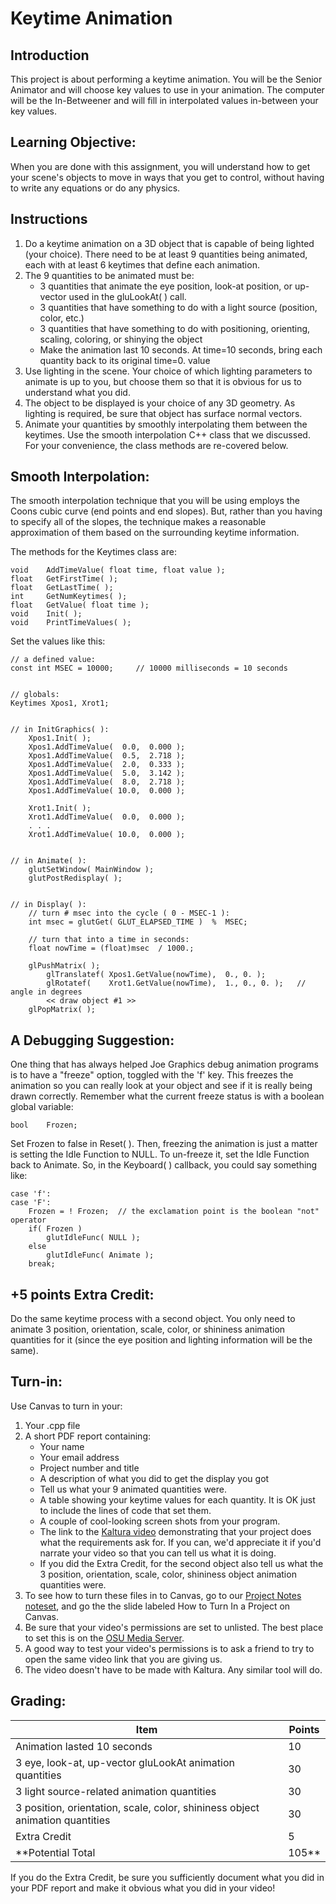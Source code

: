 # Keytime Animation
## Introduction
This project is about performing a keytime animation. You will be the Senior Animator and will choose key values to use in your animation. The computer will be the In-Betweener and will fill in interpolated values in-between your key values.

## Learning Objective:
When you are done with this assignment, you will understand how to get your scene's objects to move in ways that you get to control, without having to write any equations or do any physics.

## Instructions
1. Do a keytime animation on a 3D object that is capable of being lighted (your choice). There need to be at least 9 quantities being animated, each with at least 6 keytimes that define each animation.
2. The 9 quantities to be animated must be:
    - 3 quantities that animate the eye position, look-at position, or up-vector used in the gluLookAt( ) call.
    - 3 quantities that have something to do with a light source (position, color, etc.)
    - 3 quantities that have something to do with positioning, orienting, scaling, coloring, or shinying the object
    - Make the animation last 10 seconds. At time=10 seconds, bring each quantity back to its original time=0. value
3. Use lighting in the scene. Your choice of which lighting parameters to animate is up to you, but choose them so that it is obvious for us to understand what you did.
4. The object to be displayed is your choice of any 3D geometry. As lighting is required, be sure that object has surface normal vectors.
5. Animate your quantities by smoothly interpolating them between the keytimes. Use the smooth interpolation C++ class that we discussed. For your convenience, the class methods are re-covered below.

## Smooth Interpolation:
The smooth interpolation technique that you will be using employs the Coons cubic curve (end points and end slopes). But, rather than you having to specify all of the slopes, the technique makes a reasonable approximation of them based on the surrounding keytime information.

The methods for the Keytimes class are:
```
void    AddTimeValue( float time, float value );
float   GetFirstTime( );
float   GetLastTime( );
int     GetNumKeytimes( );
float   GetValue( float time );
void	Init( );
void    PrintTimeValues( );
```

Set the values like this:
```
// a defined value:
const int MSEC = 10000;		// 10000 milliseconds = 10 seconds


// globals:
Keytimes Xpos1, Xrot1;


// in InitGraphics( ):
	Xpos1.Init( );
	Xpos1.AddTimeValue(  0.0,  0.000 );
	Xpos1.AddTimeValue(  0.5,  2.718 );
	Xpos1.AddTimeValue(  2.0,  0.333 );
	Xpos1.AddTimeValue(  5.0,  3.142 );
	Xpos1.AddTimeValue(  8.0,  2.718 );
	Xpos1.AddTimeValue( 10.0,  0.000 );

	Xrot1.Init( );
	Xrot1.AddTimeValue(  0.0,  0.000 );
	. . .
	Xrot1.AddTimeValue( 10.0,  0.000 );


// in Animate( ):
	glutSetWindow( MainWindow );
	glutPostRedisplay( );


// in Display( ):
	// turn # msec into the cycle ( 0 - MSEC-1 ):
	int msec = glutGet( GLUT_ELAPSED_TIME )  %  MSEC;

	// turn that into a time in seconds:
	float nowTime = (float)msec  / 1000.;

	glPushMatrix( );
		glTranslatef( Xpos1.GetValue(nowTime),  0., 0. );
		glRotatef(    Xrot1.GetValue(nowTime),  1., 0., 0. );	// angle in degrees
		<< draw object #1 >>
	glPopMatrix( );
```

## A Debugging Suggestion:
One thing that has always helped Joe Graphics debug animation programs is to have a "freeze" option, toggled with the 'f' key. This freezes the animation so you can really look at your object and see if it is really being drawn correctly. Remember what the current freeze status is with a boolean global variable:
```
bool	Frozen;
```

Set Frozen to false in Reset( ). Then, freezing the animation is just a matter is setting the Idle Function to NULL. To un-freeze it, set the Idle Function back to Animate. So, in the Keyboard( ) callback, you could say something like:
```
case 'f':
case 'F':
	Frozen = ! Frozen;	// the exclamation point is the boolean "not" operator
	if( Frozen )
		glutIdleFunc( NULL );
	else
		glutIdleFunc( Animate );
	break;
```

## +5 points Extra Credit:
Do the same keytime process with a second object. You only need to animate 3 position, orientation, scale, color, or shininess animation quantities for it (since the eye position and lighting information will be the same).

## Turn-in:
Use Canvas to turn in your:
1. Your .cpp file
2. A short PDF report containing:
    - Your name
    - Your email address
    - Project number and title
    - A description of what you did to get the display you got
    - Tell us what your 9 animated quantities were.
    - A table showing your keytime values for each quantity. It is OK just to include the lines of code that set them.
    - A couple of cool-looking screen shots from your program.
    - The link to the [Kaltura video](http://cs.oregonstate.edu/~mjb/cs557/Handouts/kaltura.1pp.pdf) demonstrating that your project does what the requirements ask for. If you can, we'd appreciate it if you'd narrate your video so that you can tell us what it is doing.
    - If you did the Extra Credit, for the second object also tell us what the 3 position, orientation, scale, color, shininess object animation quantities were.
3. To see how to turn these files in to Canvas, go to our [Project Notes noteset](https://web.engr.oregonstate.edu/~mjb/cs550/PDFs/Project.Notes.450.550.1pp.pdf), and go the the slide labeled How to Turn In a Project on Canvas.
4. Be sure that your video's permissions are set to unlisted. The best place to set this is on the [OSU Media Server](https://media.oregonstate.edu/).
5. A good way to test your video's permissions is to ask a friend to try to open the same video link that you are giving us.
6. The video doesn't have to be made with Kaltura. Any similar tool will do.

## Grading:
Item | Points
---|---
Animation lasted 10 seconds | 10
3 eye, look-at, up-vector gluLookAt animation quantities | 30
3 light source-related animation quantities | 30
3 position, orientation, scale, color, shininess object animation quantities | 30
Extra Credit | 5
**Potential Total | 105**

If you do the Extra Credit, be sure you sufficiently document what you did in your PDF report and make it obvious what you did in your video!
